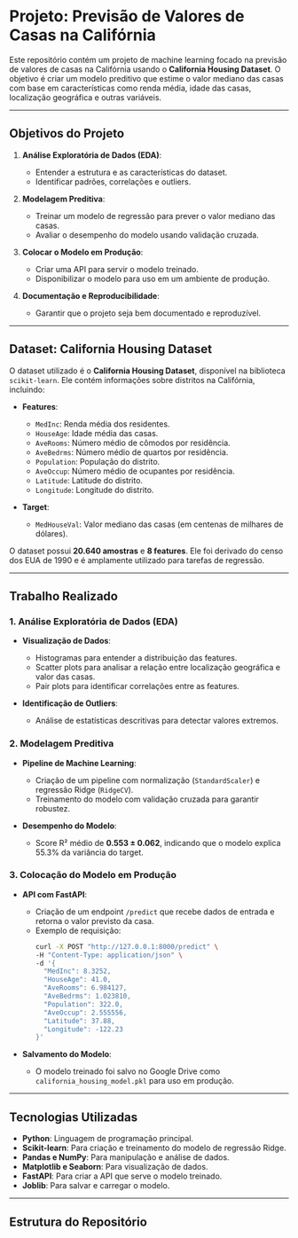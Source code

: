 # **Projeto: Previsão de Valores de Casas na Califórnia**

Este repositório contém um projeto de machine learning focado na previsão de valores de casas na Califórnia usando o **California Housing Dataset**. O objetivo é criar um modelo preditivo que estime o valor mediano das casas com base em características como renda média, idade das casas, localização geográfica e outras variáveis.

---

## **Objetivos do Projeto**

1. **Análise Exploratória de Dados (EDA)**:
   - Entender a estrutura e as características do dataset.
   - Identificar padrões, correlações e outliers.

2. **Modelagem Preditiva**:
   - Treinar um modelo de regressão para prever o valor mediano das casas.
   - Avaliar o desempenho do modelo usando validação cruzada.

3. **Colocar o Modelo em Produção**:
   - Criar uma API para servir o modelo treinado.
   - Disponibilizar o modelo para uso em um ambiente de produção.

4. **Documentação e Reproducibilidade**:
   - Garantir que o projeto seja bem documentado e reproduzível.

---

## **Dataset: California Housing Dataset**

O dataset utilizado é o **California Housing Dataset**, disponível na biblioteca `scikit-learn`. Ele contém informações sobre distritos na Califórnia, incluindo:

- **Features**:
  - `MedInc`: Renda média dos residentes.
  - `HouseAge`: Idade média das casas.
  - `AveRooms`: Número médio de cômodos por residência.
  - `AveBedrms`: Número médio de quartos por residência.
  - `Population`: População do distrito.
  - `AveOccup`: Número médio de ocupantes por residência.
  - `Latitude`: Latitude do distrito.
  - `Longitude`: Longitude do distrito.

- **Target**:
  - `MedHouseVal`: Valor mediano das casas (em centenas de milhares de dólares).

O dataset possui **20.640 amostras** e **8 features**. Ele foi derivado do censo dos EUA de 1990 e é amplamente utilizado para tarefas de regressão.

---

## **Trabalho Realizado**

### **1. Análise Exploratória de Dados (EDA)**

- **Visualização de Dados**:
  - Histogramas para entender a distribuição das features.
  - Scatter plots para analisar a relação entre localização geográfica e valor das casas.
  - Pair plots para identificar correlações entre as features.

- **Identificação de Outliers**:
  - Análise de estatísticas descritivas para detectar valores extremos.

### **2. Modelagem Preditiva**

- **Pipeline de Machine Learning**:
  - Criação de um pipeline com normalização (`StandardScaler`) e regressão Ridge (`RidgeCV`).
  - Treinamento do modelo com validação cruzada para garantir robustez.

- **Desempenho do Modelo**:
  - Score R² médio de **0.553 ± 0.062**, indicando que o modelo explica 55.3% da variância do target.

### **3. Colocação do Modelo em Produção**

- **API com FastAPI**:
  - Criação de um endpoint `/predict` que recebe dados de entrada e retorna o valor previsto da casa.
  - Exemplo de requisição:
    ```bash
    curl -X POST "http://127.0.0.1:8000/predict" \
    -H "Content-Type: application/json" \
    -d '{
      "MedInc": 8.3252,
      "HouseAge": 41.0,
      "AveRooms": 6.984127,
      "AveBedrms": 1.023810,
      "Population": 322.0,
      "AveOccup": 2.555556,
      "Latitude": 37.88,
      "Longitude": -122.23
    }'
    ```

- **Salvamento do Modelo**:
  - O modelo treinado foi salvo no Google Drive como `california_housing_model.pkl` para uso em produção.

---

## **Tecnologias Utilizadas**

- **Python**: Linguagem de programação principal.
- **Scikit-learn**: Para criação e treinamento do modelo de regressão Ridge.
- **Pandas e NumPy**: Para manipulação e análise de dados.
- **Matplotlib e Seaborn**: Para visualização de dados.
- **FastAPI**: Para criar a API que serve o modelo treinado.
- **Joblib**: Para salvar e carregar o modelo.

---

## **Estrutura do Repositório**
